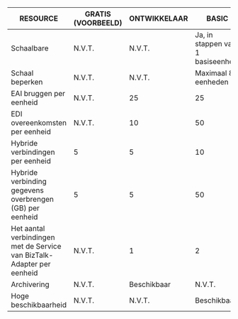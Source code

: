 |RESOURCE|GRATIS (VOORBEELD)|ONTWIKKELAAR|BASIC|STANDAARD|PREMIUM|
|---|---|---|---|---|---|
|Schaalbare|N.V.T.|N.V.T.|Ja, in stappen van 1 basiseenheid |Ja, in stappen van 1 standaard eenheid |Ja, in stappen van 1 eenheid |
|Schaal beperken|N.V.T.|N.V.T.|Maximaal 8 eenheden |Maximaal 8 eenheden |Maximaal 8 eenheden|
|EAI bruggen per eenheid|N.V.T.|25|25|125|500|
|EDI overeenkomsten per eenheid|N.V.T.|10|50|250|1000|
|Hybride verbindingen per eenheid|5|5|10|50|100|
|Hybride verbinding gegevens overbrengen (GB) per eenheid|5|5|50|250|500|
|Het aantal verbindingen met de Service van BizTalk-Adapter per eenheid|N.V.T.|1|2|5|25|
|Archivering|N.V.T.|Beschikbaar|N.V.T.|N.V.T.|Beschikbaar|
|Hoge beschikbaarheid |N.V.T.|N.V.T.|Beschikbaar|Beschikbaar|Beschikbaar|
